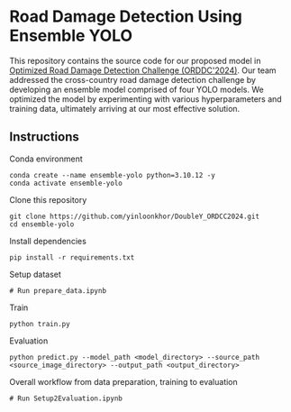# Road Damage Detection Using Ensemble YOLO
This repository contains the source code for our proposed model in [Optimized Road Damage Detection Challenge (ORDDC'2024)](https://orddc2024.sekilab.global/overview/). Our team addressed the cross-country road damage detection challenge by developing an ensemble model comprised of four YOLO models. We optimized the model by experimenting with various hyperparameters and training data, ultimately arriving at our most effective solution.

## Instructions
Conda environment
```
conda create --name ensemble-yolo python=3.10.12 -y
conda activate ensemble-yolo
```
Clone this repository
```
git clone https://github.com/yinloonkhor/DoubleY_ORDCC2024.git
cd ensemble-yolo
```
Install dependencies
```
pip install -r requirements.txt 
```
Setup dataset
```
# Run prepare_data.ipynb
```
Train
```
python train.py 
```
Evaluation
```
python predict.py --model_path <model_directory> --source_path <source_image_directory> --output_path <output_directory>
```
Overall workflow from data preparation, training to evaluation
```
# Run Setup2Evaluation.ipynb
```
